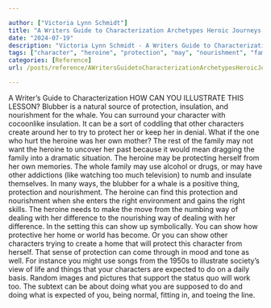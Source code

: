 ```yaml
---

author: ["Victoria Lynn Schmidt"]
title: "A Writers Guide to Characterization Archetypes Heroic Journeys and Other Elements of Dynamic Character Development - part0021_split_007.html"
date: "2024-07-19"
description: "Victoria Lynn Schmidt - A Writers Guide to Characterization Archetypes Heroic Journeys and Other Elements of Dynamic Character Development"
tags: ["character", "heroine", "protection", "may", "nourishment", "family", "way", "show", "illustrate", "blubber", "insulation", "whale", "create", "protect", "use", "thing", "right", "dealing", "difference", "home", "expected", "writer", "guide", "characterization", "lesson"]
categories: [Reference]
url: /posts/reference/AWritersGuidetoCharacterizationArchetypesHeroicJourneysandOtherElementsofDynamicCharacterDevelopment-part0021split007html

---
```



A Writer’s Guide to Characterization
HOW CAN YOU ILLUSTRATE THIS LESSON?
Blubber is a natural source of protection, insulation, and nourishment for the whale. You can surround your character with cocoonlike insulation. It can be a sort of coddling that other characters create around her to try to protect her or keep her in denial. What if the one who hurt the heroine was her own mother? The rest of the family may not want the heroine to uncover her past because it would mean dragging the family into a dramatic situation.
The heroine may be protecting herself from her own memories. The whole family may use alcohol or drugs, or may have other addictions (like watching too much television) to numb and insulate themselves. In many ways, the blubber for a whale is a positive thing, protection and nourishment. The heroine can find this protection and nourishment when she enters the right environment and gains the right skills. The heroine needs to make the move from the numbing way of dealing with her difference to the nourishing way of dealing with her difference.
In the setting this can show up symbolically. You can show how protective her home or world has become. Or you can show other characters trying to create a home that will protect this character from herself.
That sense of protection can come through in mood and tone as well. For instance you might use songs from the 1950s to illustrate society’s view of life and things that your characters are expected to do on a daily basis. Random images and pictures that support the status quo will work too.
The subtext can be about doing what you are supposed to do and doing what is expected of you, being normal, fitting in, and toeing the line.
